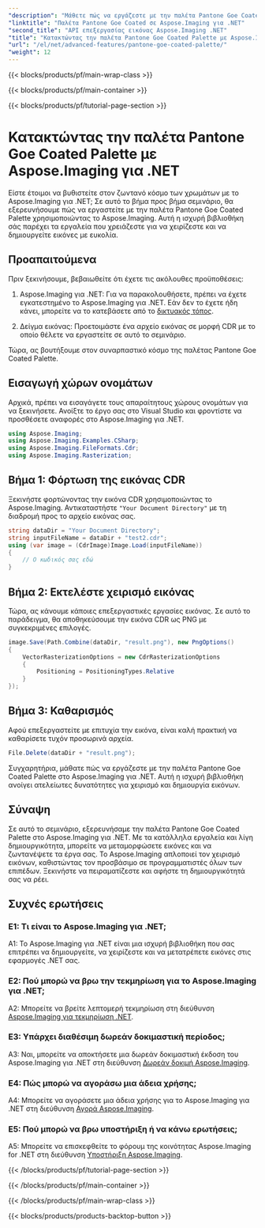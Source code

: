```yaml
---
"description": "Μάθετε πώς να εργάζεστε με την παλέτα Pantone Goe Coated Palette στο Aspose.Imaging για .NET. Δημιουργήστε, χειριστείτε και μετατρέψτε εικόνες χωρίς κόπο."
"linktitle": "Παλέτα Pantone Goe Coated σε Aspose.Imaging για .NET"
"second_title": "API επεξεργασίας εικόνας Aspose.Imaging .NET"
"title": "Κατακτώντας την παλέτα Pantone Goe Coated Palette με Aspose.Imaging για .NET"
"url": "/el/net/advanced-features/pantone-goe-coated-palette/"
"weight": 12
---
```


{{< blocks/products/pf/main-wrap-class >}}

{{< blocks/products/pf/main-container >}}

{{< blocks/products/pf/tutorial-page-section >}}

# Κατακτώντας την παλέτα Pantone Goe Coated Palette με Aspose.Imaging για .NET

Είστε έτοιμοι να βυθιστείτε στον ζωντανό κόσμο των χρωμάτων με το Aspose.Imaging για .NET; Σε αυτό το βήμα προς βήμα σεμινάριο, θα εξερευνήσουμε πώς να εργαστείτε με την παλέτα Pantone Goe Coated Palette χρησιμοποιώντας το Aspose.Imaging. Αυτή η ισχυρή βιβλιοθήκη σάς παρέχει τα εργαλεία που χρειάζεστε για να χειρίζεστε και να δημιουργείτε εικόνες με ευκολία. 

## Προαπαιτούμενα

Πριν ξεκινήσουμε, βεβαιωθείτε ότι έχετε τις ακόλουθες προϋποθέσεις:

1. Aspose.Imaging για .NET: Για να παρακολουθήσετε, πρέπει να έχετε εγκατεστημένο το Aspose.Imaging για .NET. Εάν δεν το έχετε ήδη κάνει, μπορείτε να το κατεβάσετε από το [δικτυακός τόπος](https://releases.aspose.com/imaging/net/).

2. Δείγμα εικόνας: Προετοιμάστε ένα αρχείο εικόνας σε μορφή CDR με το οποίο θέλετε να εργαστείτε σε αυτό το σεμινάριο.

Τώρα, ας βουτήξουμε στον συναρπαστικό κόσμο της παλέτας Pantone Goe Coated Palette.

## Εισαγωγή χώρων ονομάτων

Αρχικά, πρέπει να εισαγάγετε τους απαραίτητους χώρους ονομάτων για να ξεκινήσετε. Ανοίξτε το έργο σας στο Visual Studio και φροντίστε να προσθέσετε αναφορές στο Aspose.Imaging για .NET.

```csharp
using Aspose.Imaging;
using Aspose.Imaging.Examples.CSharp;
using Aspose.Imaging.FileFormats.Cdr;
using Aspose.Imaging.Rasterization;
```

## Βήμα 1: Φόρτωση της εικόνας CDR

Ξεκινήστε φορτώνοντας την εικόνα CDR χρησιμοποιώντας το Aspose.Imaging. Αντικαταστήστε `"Your Document Directory"` με τη διαδρομή προς το αρχείο εικόνας σας.

```csharp
string dataDir = "Your Document Directory";
string inputFileName = dataDir + "test2.cdr";
using (var image = (CdrImage)Image.Load(inputFileName))
{
    // Ο κωδικός σας εδώ
}
```

## Βήμα 2: Εκτελέστε χειρισμό εικόνας

Τώρα, ας κάνουμε κάποιες επεξεργαστικές εργασίες εικόνας. Σε αυτό το παράδειγμα, θα αποθηκεύσουμε την εικόνα CDR ως PNG με συγκεκριμένες επιλογές.

```csharp
image.Save(Path.Combine(dataDir, "result.png"), new PngOptions()
{
    VectorRasterizationOptions = new CdrRasterizationOptions
    {
        Positioning = PositioningTypes.Relative
    }
});
```

## Βήμα 3: Καθαρισμός

Αφού επεξεργαστείτε με επιτυχία την εικόνα, είναι καλή πρακτική να καθαρίσετε τυχόν προσωρινά αρχεία.

```csharp
File.Delete(dataDir + "result.png");
```

Συγχαρητήρια, μάθατε πώς να εργάζεστε με την παλέτα Pantone Goe Coated Palette στο Aspose.Imaging για .NET. Αυτή η ισχυρή βιβλιοθήκη ανοίγει ατελείωτες δυνατότητες για χειρισμό και δημιουργία εικόνων.

## Σύναψη

Σε αυτό το σεμινάριο, εξερευνήσαμε την παλέτα Pantone Goe Coated Palette στο Aspose.Imaging για .NET. Με τα κατάλληλα εργαλεία και λίγη δημιουργικότητα, μπορείτε να μεταμορφώσετε εικόνες και να ζωντανέψετε τα έργα σας. Το Aspose.Imaging απλοποιεί τον χειρισμό εικόνων, καθιστώντας τον προσβάσιμο σε προγραμματιστές όλων των επιπέδων. Ξεκινήστε να πειραματίζεστε και αφήστε τη δημιουργικότητά σας να ρέει.

## Συχνές ερωτήσεις

### Ε1: Τι είναι το Aspose.Imaging για .NET;

A1: Το Aspose.Imaging για .NET είναι μια ισχυρή βιβλιοθήκη που σας επιτρέπει να δημιουργείτε, να χειρίζεστε και να μετατρέπετε εικόνες στις εφαρμογές .NET σας.

### Ε2: Πού μπορώ να βρω την τεκμηρίωση για το Aspose.Imaging για .NET;

A2: Μπορείτε να βρείτε λεπτομερή τεκμηρίωση στη διεύθυνση [Aspose.Imaging για τεκμηρίωση .NET](https://reference.aspose.com/imaging/net/).

### Ε3: Υπάρχει διαθέσιμη δωρεάν δοκιμαστική περίοδος;

A3: Ναι, μπορείτε να αποκτήσετε μια δωρεάν δοκιμαστική έκδοση του Aspose.Imaging για .NET στη διεύθυνση [Δωρεάν δοκιμή Aspose.Imaging](https://releases.aspose.com/).

### Ε4: Πώς μπορώ να αγοράσω μια άδεια χρήσης;

A4: Μπορείτε να αγοράσετε μια άδεια χρήσης για το Aspose.Imaging για .NET στη διεύθυνση [Αγορά Aspose.Imaging](https://purchase.aspose.com/buy).

### Ε5: Πού μπορώ να βρω υποστήριξη ή να κάνω ερωτήσεις;

A5: Μπορείτε να επισκεφθείτε το φόρουμ της κοινότητας Aspose.Imaging for .NET στη διεύθυνση [Υποστήριξη Aspose.Imaging](https://forum.aspose.com/).

{{< /blocks/products/pf/tutorial-page-section >}}

{{< /blocks/products/pf/main-container >}}

{{< /blocks/products/pf/main-wrap-class >}}

{{< blocks/products/products-backtop-button >}}